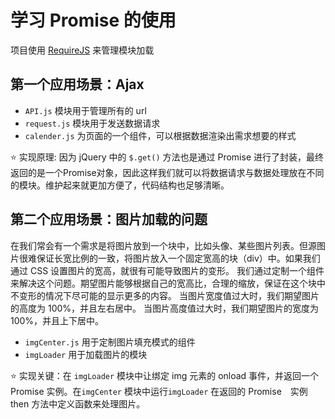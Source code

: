 # 学习 Promise 的使用
项目使用 [RequireJS](http://requirejs.org/) 来管理模块加载

## 第一个应用场景：Ajax

* `API.js` 模块用于管理所有的 url
* `request.js` 模块用于发送数据请求
* `calender.js` 为页面的一个组件，可以根据数据渲染出需求想要的样式

⭐️ 实现原理: 因为 jQuery 中的 `$.get()` 方法也是通过 Promise 进行了封装，最终返回的是一个Promise对象，因此这样我们就可以将数据请求与数据处理放在不同的模块。维护起来就更加方便了，代码结构也足够清晰。

## 第二个应用场景：图片加载的问题

在我们常会有一个需求是将图片放到一个块中，比如头像、某些图片列表。但源图片很难保证长宽比例的一致，将图片放入一个固定宽高的块（div）中。如果我们通过 CSS 设置图片的宽高，就很有可能导致图片的变形。
我们通过定制一个组件来解决这个问题。期望图片能够根据自己的宽高比，合理的缩放，保证在这个块中不变形的情况下尽可能的显示更多的内容。
当图片宽度值过大时，我们期望图片的高度为 100%，并且左右居中。 当图片高度值过大时，我们期望图片的宽度为 100%，并且上下居中。

* `imgCenter.js` 用于定制图片填充模式的组件
* `imgLoader` 用于加载图片的模块

⭐️ 实现关键：在 `imgLoader` 模块中让绑定 img 元素的 onload 事件，并返回一个 Promise 实例。在`imgCenter` 模块中运行`imgLoader` 在返回的 Promise　实例 then 方法中定义函数来处理图片。

